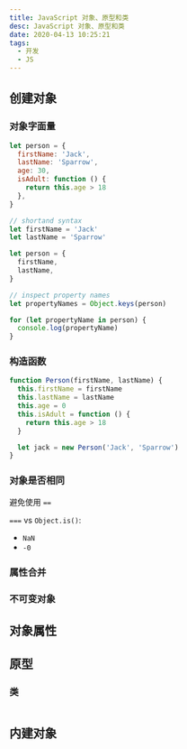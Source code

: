 ```yaml
---
title: JavaScript 对象、原型和类
desc: JavaScript 对象、原型和类
date: 2020-04-13 10:25:21
tags:
  - 开发
  - JS
---
```


<!--more-->

## 创建对象

### 对象字面量

```javascript
let person = {
  firstName: 'Jack',
  lastName: 'Sparrow',
  age: 30,
  isAdult: function () {
    return this.age > 18
  },
}

// shortand syntax
let firstName = 'Jack'
let lastName = 'Sparrow'

let person = {
  firstName,
  lastName,
}

// inspect property names
let propertyNames = Object.keys(person)

for (let propertyName in person) {
  console.log(propertyName)
}
```

### 构造函数

```javascript
function Person(firstName, lastName) {
  this.firstName = firstName
  this.lastName = lastName
  this.age = 0
  this.isAdult = function () {
    return this.age > 18
  }

  let jack = new Person('Jack', 'Sparrow')
}
```

### 对象是否相同

避免使用 `==`

`===` vs `Object.is()`:

- `NaN`
- `-0`

### 属性合并

### 不可变对象

## 对象属性

## 原型

### 类

```javascript
```

## 内建对象
